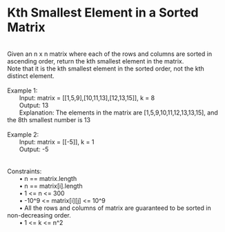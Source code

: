 <h1>Kth Smallest Element in a Sorted Matrix</h1>
<p><br>
Given an n x n matrix where each of the rows and columns are sorted in ascending order, return the kth smallest element in the matrix.<br>
Note that it is the kth smallest element in the sorted order, not the kth distinct element.<br>
<br> 
Example 1:<br>
&emsp;&emsp;Input: matrix = [[1,5,9],[10,11,13],[12,13,15]], k = 8<br>
&emsp;&emsp;Output: 13<br>
&emsp;&emsp;Explanation: The elements in the matrix are [1,5,9,10,11,12,13,13,15], and the 8th smallest number is 13<br>
<br>
Example 2:<br>
&emsp;&emsp;Input: matrix = [[-5]], k = 1<br>
&emsp;&emsp;Output: -5<br>
<br>
<br> 
Constraints:<br>
&emsp;&emsp;•	n == matrix.length<br>
&emsp;&emsp;•	n == matrix[i].length<br>
&emsp;&emsp;•	1 <= n <= 300<br>
&emsp;&emsp;•	-10^9 <= matrix[i][j] <= 10^9<br>
&emsp;&emsp;•	All the rows and columns of matrix are guaranteed to be sorted in non-decreasing order.<br>
&emsp;&emsp;•	1 <= k <= n^2<br>
</p>
